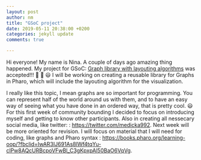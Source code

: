 ```yaml
---
layout: post
author: nm
title: "GSoC project"
date: 2019-05-11 20:38:00 +0200
categories: jekyll update
comments: true

---
```


Hi everyone! My name is Nina. 
A couple of days ago amazing thing happened. My project for GSoC: [Graph library with layouting algorithms](https://docs.google.com/document/d/1V8_HaZnxYsCfaiZs4vI1C5Dh4TvRPz-H51aYOuY9lFA/edit?usp=sharing)  was accepted!!! :tada: :tada: :smiley:
I will be working on creating a reusable library for Graphs in Pharo, which will include the layouting algorithm for the visualization.



I really like this topic, I mean graphs are so important for programming. You can represent half of the world around us with them, and to have an easy way of seeing what you have done in an ordered way, that is pretty cool. :smiley:
For this first week of community bounding I decided to focus on introducing myself and getting to know other participants. 
Also in creating all nessecary social media, like twitter: : https://twitter.com/medicka992.
Next week will be more oriented for revision. I will focus on material that I will need for coding, like graphs and Pharo syntax : https://books.pharo.org/learning-oop/?fbclid=IwAR3IJ691As8lWf4tqYu-clPw8AQcURBcpoVFwBl_C3gKpxpAl50BaO6VqVg. 
